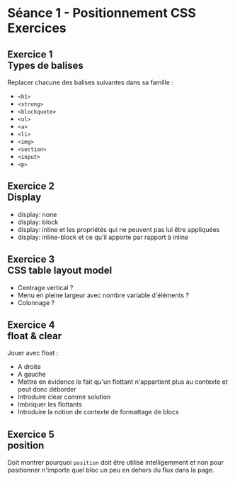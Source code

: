 # Séance 1 - Positionnement CSS<br />Exercices


## Exercice 1<br />Types de balises

Replacer chacune des balises suivantes dans sa famille :

* `<h1>`
* `<strong>`
* `<blockquote>`
* `<ul>`
* `<a>`
* `<li>`
* `<img>`
* `<section>`
* `<input>`
* `<p>`

## Exercice 2<br />Display

* display: none
* display: block
* display: inline et les propriétés qui ne peuvent pas lui être appliquées
* display: inline-block et ce qu'il apporte par rapport à inline

## Exercice 3<br />CSS table layout model

* Centrage vertical ?
* Menu en pleine largeur avec nombre variable d'éléments ?
* Colonnage ?

## Exercice 4<br />float & clear

Jouer avec float :

* A droite
* A gauche
* Mettre en évidence le fait qu'un flottant n'appartient plus au contexte et peut donc déborder
* Introduire clear comme solution
* Imbriquer les flottants
* Introduire la notion de contexte de formattage de blocs

## Exercice 5<br />position

Doit montrer pourquoi `position` doit être utilisé intelligemment et non pour positionner n'importe quel bloc un peu en dehors du flux dans la page.